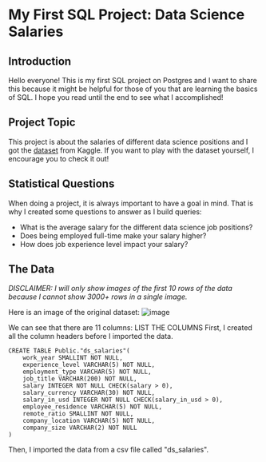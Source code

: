 # My First SQL Project: Data Science Salaries 

## Introduction
Hello everyone! This is my first SQL project on Postgres and I want to share this because it might be helpful for those of you that are learning the basics of SQL. I hope you read until the end to see what I accomplished!

## Project Topic
This project is about the salaries of different data science positions and I got the [dataset](https://www.kaggle.com/datasets/ruchi798/data-science-job-salaries) from Kaggle. If you want to play with the dataset yourself, I encourage you to check it out! 

## Statistical Questions
When doing a project, it is always important to have a goal in mind. That is why I created some questions to answer as I build queries:
- What is the average salary for the different data science job positions?
- Does being employed full-time make your salary higher?
- How does job experience level impact your salary?

## The Data
_DISCLAIMER: I will only show images of the first 10 rows of the data because I cannot show 3000+ rows in a single image._

Here is an image of the original dataset:
![image](https://user-images.githubusercontent.com/112503726/194731820-b539d123-d531-492b-9978-84d415e38b96.png)

We can see that there are 11 columns: LIST THE COLUMNS
First, I created all the column headers before I imported the data.
```tsql
CREATE TABLE Public."ds_salaries"(
    work_year SMALLINT NOT NULL,
    experience_level VARCHAR(5) NOT NULL,
    employment_type VARCHAR(5) NOT NULL,
    job_title VARCHAR(200) NOT NULL,
    salary INTEGER NOT NULL CHECK(salary > 0),
    salary_currency VARCHAR(30) NOT NULL,
    salary_in_usd INTEGER NOT NULL CHECK(salary_in_usd > 0),
    employee_residence VARCHAR(5) NOT NULL,
    remote_ratio SMALLINT NOT NULL,
    company_location VARCHAR(5) NOT NULL,
    company_size VARCHAR(2) NOT NULL
)
```
Then, I imported the data from a csv file called "ds_salaries".




 
